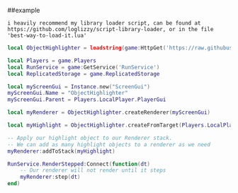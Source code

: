 ##example

`i heavily recommend my library loader script, can be found at https://github.com/loglizzy/script-library-loader, or in the file 'best-way-to-load-it.lua'`
```lua
local ObjectHighlighter = loadstring(game:HttpGet('https://raw.githubusercontent.com/loglizzy/rbx-highlighter/main/dildo.lua'))()

local Players = game.Players
local RunService = game:GetService('RunService')
local ReplicatedStorage = game.ReplicatedStorage

local myScreenGui = Instance.new("ScreenGui")
myScreenGui.Name = "ObjectHighlighter"
myScreenGui.Parent = Players.LocalPlayer.PlayerGui

local myRenderer = ObjectHighlighter.createRenderer(myScreenGui)

local myHighlight = ObjectHighlighter.createFromTarget(Players.LocalPlayer.Character)

-- Apply our highlight object to our Renderer stack.
-- We can add as many highlight objects to a renderer as we need
myRenderer:addToStack(myHighlight)

RunService.RenderStepped:Connect(function(dt)
	-- Our renderer will not render until it steps
	myRenderer:step(dt)
end)
```
